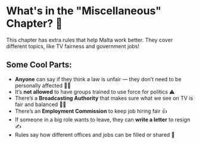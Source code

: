 # What's in the "Miscellaneous" Chapter? 🧠

This chapter has extra rules that help Malta work better. They cover different topics, like TV fairness and government jobs!

## Some Cool Parts:

- **Anyone** can say if they think a law is unfair — they don’t need to be personally affected 🧑‍⚖️
- It’s **not allowed** to have groups trained to use force for politics ⚠️
- There’s a **Broadcasting Authority** that makes sure what we see on TV is fair and balanced 🎥📰
- There’s an **Employment Commission** to keep job hiring fair 👍
- If someone in a big role wants to leave, they can **write a letter** to resign ✍️
- Rules say how different offices and jobs can be filled or shared 👥
